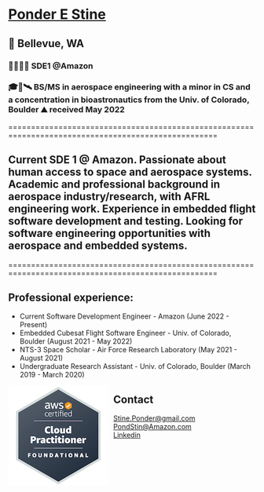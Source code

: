 # [Ponder E Stine](https://www.linkedin.com/in/ponder-stine-588b551aa/)
## 📍 Bellevue, WA

### 👨🏻‍💻📡 SDE1 @Amazon
### 🎓🚀🛰️ BS/MS in aerospace engineering with a minor in CS and a concentration in bioastronautics from the Univ. of Colorado, Boulder ⛰️ received May 2022

====================================================================================================
## Current SDE 1 @ Amazon. Passionate about human access to space and aerospace systems. Academic and professional background in aerospace industry/research, with AFRL engineering work. Experience in embedded flight software development and testing. Looking for software engineering opportunities with aerospace and embedded systems.
====================================================================================================

## Professional experience:
- Current Software Development Engineer - Amazon (June 2022 - Present)
- Embedded Cubesat Flight Software Engineer - Univ. of Colorado, Boulder (August 2021 - May 2022)
- NTS-3 Space Scholar - Air Force Research Laboratory (May 2021 - August 2021)
- Undergraduate Research Assistant - Univ. of Colorado, Boulder (March 2019 - March 2020)

<a href="https://www.credly.com/badges/489bcec1-e3a6-4980-8879-81bcd52dd088/public_url">
  <img src="aws-certified-cloud-practitioner.png"
       alt="AWS Cloud Practitioner Certification Badge"
       style="float: left;
       margin-right: 10px;" />
</a>
     
## Contact
[Stine.Ponder@gmail.com](mailto:stine.ponder@gmail.com) <br>
[PondStin@Amazon.com](mailto:pondstin@amazon.com) <br>
[Linkedin](https://www.linkedin.com/in/ponder-stine-588b551aa/)
